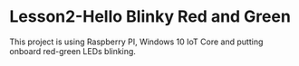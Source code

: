 # Lesson2-Hello Blinky Red and Green
This project is using Raspberry PI, Windows 10 IoT Core and putting onboard red-green LEDs blinking.
